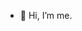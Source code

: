 - 👋 Hi, I’m me.

<!---
CN-Ironegg/CN-Ironegg is a ✨ special ✨ repository because its `README.md` (this file) appears on your GitHub profile.
You can click the Preview link to take a look at your changes.
--->
